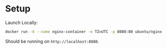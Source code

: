 # Setup

Launch Locally:
```bash
docker run -d --name nginx-container -e TZ=UTC -p 8080:80 ubuntu/nginx:1.27-24.04_stable
```

Should be running on `http://localhost:8080`.